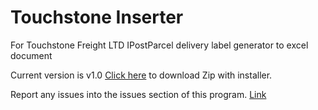 # Touchstone Inserter
For Touchstone Freight LTD IPostParcel delivery label generator to excel document

Current version is v1.0
[Click here](https://github.com/Zifoduk/Touchstone-IPP-Delivery-Label-generator/blob/master/Installer/TSI0.1.0.zip) to download Zip with installer.

Report any issues into the issues section of this program. [Link](https://github.com/Zifoduk/Touchstone-IPP-Delivery-Label-generator/issues)
